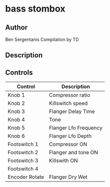 # bass stombox
## Author

Ben Sergentanis
Compilation by TD

## Description


## Controls

| Control | Description |
| ------ | -----------|
| Knob 1 | Compressor ratio|
| Knob 2 | Killswitch speed |
| Knob 3 | Flanger Delay Time |
| Knob 4 | Tone|
| Knob 5 | Flanger Lfo Frequency |
| Knob 6 | Flanger Lfo Depth |
| Footswitch 1 | Compressor ON |
| Footswitch 2 | Flanger and tone ON |
| Footswitch 3 | Killswith ON |
| Footswitch 4 |  |
| Encoder Rotate | Flanger Dry Wet |


